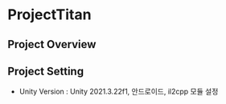 # ProjectTitan

## Project Overview

## Project Setting
- Unity Version : Unity 2021.3.22f1, 안드로이드, il2cpp 모듈 설정
